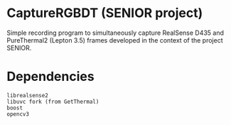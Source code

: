 # CaptureRGBDT (SENIOR project)

Simple recording program to simultaneously capture RealSense D435 and PureThermal2 (Lepton 3.5) frames developed in the context of the project SENIOR.

# Dependencies

```
librealsense2
libuvc fork (from GetThermal)
boost
opencv3
```
